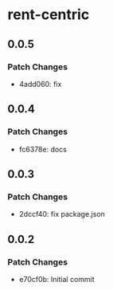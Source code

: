 # rent-centric

## 0.0.5

### Patch Changes

- 4add060: fix

## 0.0.4

### Patch Changes

- fc6378e: docs

## 0.0.3

### Patch Changes

- 2dccf40: fix package.json

## 0.0.2

### Patch Changes

- e70cf0b: Initial commit
